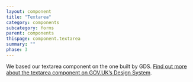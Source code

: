 ```yaml
---
layout: component
title: "Textarea"
category: components
subcategory: forms
parent: components
thispage: component.textarea
summary: ""
phase: 3
---
```

We based our textarea component on the one built by GDS. [Find out more about the textarea component on GOV.UK’s Design System](https://design-system.service.gov.uk/components/textarea/).
